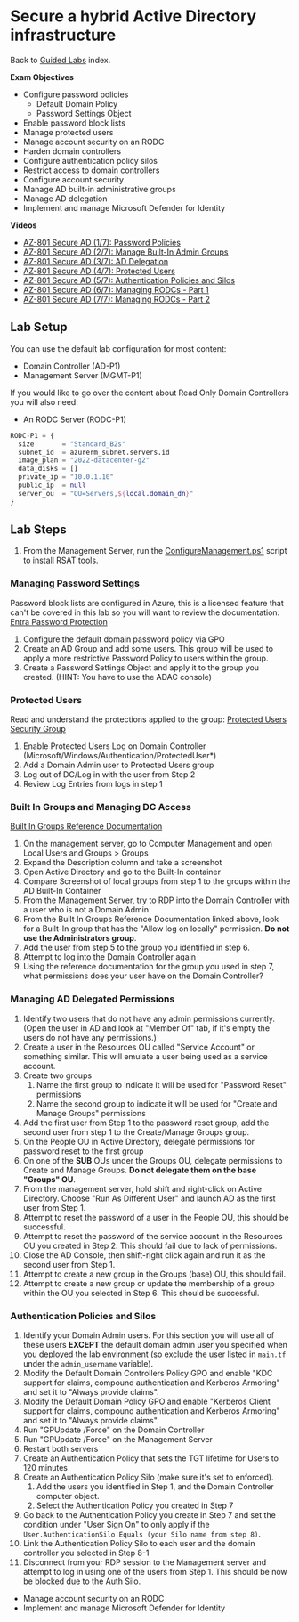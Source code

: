 # Secure a hybrid Active Directory infrastructure 
Back to [Guided Labs](https://github.com/DanZab/az801/tree/main/Guided%20Labs) index.

**Exam Objectives**
- Configure password policies
	- Default Domain Policy
	- Password Settings Object
- Enable password block lists
- Manage protected users
- Manage account security on an RODC
- Harden domain controllers
- Configure authentication policy silos
- Restrict access to domain controllers
- Configure account security
- Manage AD built-in administrative groups
- Manage AD delegation
- Implement and manage Microsoft Defender for Identity

**Videos**
- [AZ-801 Secure AD (1/7): Password Policies](https://youtu.be/9SenazZr7kw)
- [AZ-801 Secure AD (2/7): Manage Built-In Admin Groups](https://youtu.be/iuNaV4xlrRc)
- [AZ-801 Secure AD (3/7): AD Delegation](https://youtu.be/zwhMyELTH0Q)
- [AZ-801 Secure AD (4/7): Protected Users](https://youtu.be/5jdYDLM2fBo)
- [AZ-801 Secure AD (5/7): Authentication Policies and Silos](https://youtu.be/6clJfHTmi2Q)
- [AZ-801 Secure AD (6/7): Managing RODCs - Part 1](https://youtu.be/HiSDElIBg44)
- [AZ-801 Secure AD (7/7): Managing RODCs - Part 2](https://youtu.be/8_4Wqz-3IK8)

## Lab Setup
You can use the default lab configuration for most content:
- Domain Controller (AD-P1)
- Management Server (MGMT-P1)

If you would like to go over the content about Read Only Domain Controllers you will also need:
- An RODC Server (RODC-P1)

``` terraform
RODC-P1 = {
  size       = "Standard_B2s"
  subnet_id  = azurerm_subnet.servers.id
  image_plan = "2022-datacenter-g2"
  data_disks = []
  private_ip = "10.0.1.10"
  public_ip  = null
  server_ou  = "OU=Servers,${local.domain_dn}"
}
```

## Lab Steps
1. From the Management Server, run the [ConfigureManagement.ps1](https://github.com/DanZab/az801/blob/main/Management/ConfigureManagement.ps1) script to install RSAT tools.

### Managing Password Settings
Password block lists are configured in Azure, this is a licensed feature that can't be covered in this lab so you will want to review the documentation: [Entra Password Protection](https://learn.microsoft.com/en-us/entra/identity/authentication/concept-password-ban-bad)

1. Configure the default domain password policy via GPO
2. Create an AD Group and add some users. This group will be used to apply a more restrictive Password Policy to users within the group.
3. Create a Password Settings Object and apply it to the group you created. (HINT: You have to use the ADAC console)

### Protected Users
Read and understand the protections applied to the group: [Protected Users Security Group](https://learn.microsoft.com/en-us/windows-server/security/credentials-protection-and-management/protected-users-security-group)

1. Enable Protected Users Log on Domain Controller (Microsoft/Windows/Authentication/ProtectedUser*)
2. Add a Domain Admin user to Protected Users group
3. Log out of DC/Log in with the user from Step 2
4. Review Log Entries from logs in step 1

### Built In Groups and Managing DC Access
[Built In Groups Reference Documentation](https://learn.microsoft.com/en-us/windows-server/identity/ad-ds/plan/security-best-practices/appendix-b--privileged-accounts-and-groups-in-active-directory#table-b-1-built-in-and-default-accounts-and-groups-in-active-directory)

1. On the management server, go to Computer Management and open Local Users and Groups > Groups
2. Expand the Description column and take a screenshot
3. Open Active Directory and go to the Built-In container
4. Compare Screenshot of local groups from step 1 to the groups within the AD Built-In Container
5. From the Management Server, try to RDP into the Domain Controller with a user who is not a Domain Admin
6. From the Built In Groups Reference Documentation linked above, look for a Built-In group that has the "Allow log on locally" permission. **Do not use the Administrators group**.
7. Add the user from step 5 to the group you identified in step 6.
8. Attempt to log into the Domain Controller again
9. Using the reference documentation for the group you used in step 7, what permissions does your user have on the Domain Controller?

### Managing AD Delegated Permissions
1. Identify two users that do not have any admin permissions currently. (Open the user in AD and look at "Member Of" tab, if it's empty the users do not have any permissions.)
2. Create a user in the Resources OU called "Service Account" or something similar. This will emulate a user being used as a service account.
3. Create two groups
    1. Name the first group to indicate it will be used for "Password Reset" permissions
    2. Name the second group to indicate it will be used for "Create and Manage Groups" permissions
4. Add the first user from Step 1 to the password reset group, add the second user from step 1 to the Create/Manage Groups group.
5. On the People OU in Active Directory, delegate permissions for password reset to the first group
6. On one of the **SUB** OUs under the Groups OU, delegate permissions to Create and Manage Groups. **Do not delegate them on the base "Groups" OU**.
7. From the management server, hold shift and right-click on Active Directory. Choose "Run As Different User" and launch AD as the first user from Step 1.
8. Attempt to reset the password of a user in the People OU, this should be successful.
9. Attempt to reset the password of the service account in the Resources OU you created in Step 2. This should fail due to lack of permissions.
10. Close the AD Console, then shift-right click again and run it as the second user from Step 1.
11. Attempt to create a new group in the Groups (base) OU, this should fail.
12. Attempt to create a new group or update the membership of a group within the OU you selected in Step 6. This should be successful.

### Authentication Policies and Silos
1. Identify your Domain Admin users. For this section you will use all of these users **EXCEPT** the default domain admin user you specified when you deployed the lab environment (so exclude the user listed in `main.tf` under the `admin_username` variable).
2. Modify the Default Domain Controllers Policy GPO and enable "KDC support for claims, compound authentication and Kerberos Armoring" and set it to "Always provide claims".
3. Modify the Default Domain Policy GPO and enable "Kerberos Client support for claims, compound authentication and Kerberos Armoring" and set it to "Always provide claims".
4. Run "GPUpdate /Force" on the Domain Controller
5. Run "GPUpdate /Force" on the Management Server
6. Restart both servers
7. Create an Authentication Policy that sets the TGT lifetime for Users to 120 minutes
8. Create an Authentication Policy Silo (make sure it's set to enforced).
   1. Add the users you identified in Step 1, and the Domain Controller computer object.
   2. Select the Authentication Policy you created in Step 7
9. Go back to the Authentication Policy you create in Step 7 and set the condition under "User Sign On" to only apply if the `User.AuthenticationSilo Equals (your Silo name from step 8)`.
9. Link the Authentication Policy Silo to each user and the domain controller you selected in Step 8-1 
10. Disconnect from your RDP session to the Management server and attempt to log in using one of the users from Step 1. This should be now be blocked due to the Auth Silo.

- Manage account security on an RODC
- Implement and manage Microsoft Defender for Identity